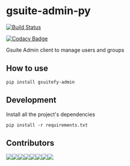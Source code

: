 # gsuite-admin-py

[![Build Status](https://travis-ci.org/marcosvidolin/gsuitefy-admin.svg?branch=master)](https://travis-ci.org/marcosvidolin/gsuitefy-admin)

[![Codacy Badge](https://api.codacy.com/project/badge/Grade/57594179c5f84ce8b30b930fcd6b5646)](https://www.codacy.com/manual/marcosvidolin/gsuitefy-admin?utm_source=github.com&amp;utm_medium=referral&amp;utm_content=marcosvidolin/gsuitefy-admin&amp;utm_campaign=Badge_Grade)

Gsuite Admin client to manage users and groups

## How to use

```shell
pip install gsuitefy-admin
```

## Development

Install all the project's dependencies

```shell
pip install -r requirements.txt
```

## Contributors

[![](https://sourcerer.io/fame/marcosvidolin/marcosvidolin/gsuitefy-admin/images/0)](https://sourcerer.io/fame/marcosvidolin/marcosvidolin/gsuitefy-admin/links/0)[![](https://sourcerer.io/fame/marcosvidolin/marcosvidolin/gsuitefy-admin/images/1)](https://sourcerer.io/fame/marcosvidolin/marcosvidolin/gsuitefy-admin/links/1)[![](https://sourcerer.io/fame/marcosvidolin/marcosvidolin/gsuitefy-admin/images/2)](https://sourcerer.io/fame/marcosvidolin/marcosvidolin/gsuitefy-admin/links/2)[![](https://sourcerer.io/fame/marcosvidolin/marcosvidolin/gsuitefy-admin/images/3)](https://sourcerer.io/fame/marcosvidolin/marcosvidolin/gsuitefy-admin/links/3)[![](https://sourcerer.io/fame/marcosvidolin/marcosvidolin/gsuitefy-admin/images/4)](https://sourcerer.io/fame/marcosvidolin/marcosvidolin/gsuitefy-admin/links/4)[![](https://sourcerer.io/fame/marcosvidolin/marcosvidolin/gsuitefy-admin/images/5)](https://sourcerer.io/fame/marcosvidolin/marcosvidolin/gsuitefy-admin/links/5)[![](https://sourcerer.io/fame/marcosvidolin/marcosvidolin/gsuitefy-admin/images/6)](https://sourcerer.io/fame/marcosvidolin/marcosvidolin/gsuitefy-admin/links/6)[![](https://sourcerer.io/fame/marcosvidolin/marcosvidolin/gsuitefy-admin/images/7)](https://sourcerer.io/fame/marcosvidolin/marcosvidolin/gsuitefy-admin/links/7)
